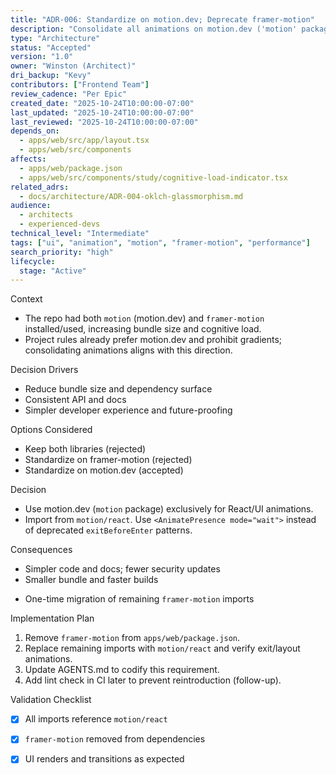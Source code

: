 ```yaml
---
title: "ADR-006: Standardize on motion.dev; Deprecate framer-motion"
description: "Consolidate all animations on motion.dev ('motion' package) and remove Framer Motion to reduce bundle size, API drift, and align with design rules."
type: "Architecture"
status: "Accepted"
version: "1.0"
owner: "Winston (Architect)"
dri_backup: "Kevy"
contributors: ["Frontend Team"]
review_cadence: "Per Epic"
created_date: "2025-10-24T10:00:00-07:00"
last_updated: "2025-10-24T10:00:00-07:00"
last_reviewed: "2025-10-24T10:00:00-07:00"
depends_on:
  - apps/web/src/app/layout.tsx
  - apps/web/src/components
affects:
  - apps/web/package.json
  - apps/web/src/components/study/cognitive-load-indicator.tsx
related_adrs:
  - docs/architecture/ADR-004-oklch-glassmorphism.md
audience:
  - architects
  - experienced-devs
technical_level: "Intermediate"
tags: ["ui", "animation", "motion", "framer-motion", "performance"]
search_priority: "high"
lifecycle:
  stage: "Active"
---
```


Context
- The repo had both `motion` (motion.dev) and `framer-motion` installed/used, increasing bundle size and cognitive load.
- Project rules already prefer motion.dev and prohibit gradients; consolidating animations aligns with this direction.

Decision Drivers
- Reduce bundle size and dependency surface
- Consistent API and docs
- Simpler developer experience and future-proofing

Options Considered
- Keep both libraries (rejected)
- Standardize on framer-motion (rejected)
- Standardize on motion.dev (accepted)

Decision
- Use motion.dev (`motion` package) exclusively for React/UI animations.
- Import from `motion/react`. Use `<AnimatePresence mode="wait">` instead of deprecated `exitBeforeEnter` patterns.

Consequences
+ Simpler code and docs; fewer security updates
+ Smaller bundle and faster builds
- One-time migration of remaining `framer-motion` imports

Implementation Plan
1. Remove `framer-motion` from `apps/web/package.json`.
2. Replace remaining imports with `motion/react` and verify exit/layout animations.
3. Update AGENTS.md to codify this requirement.
4. Add lint check in CI later to prevent reintroduction (follow-up).

Validation Checklist
- [x] All imports reference `motion/react`
- [x] `framer-motion` removed from dependencies
- [x] UI renders and transitions as expected

